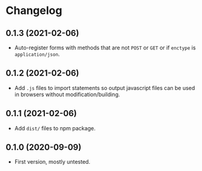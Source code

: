 Changelog
=========

0.1.3 (2021-02-06)
------------------

* Auto-register forms with methods that are not `POST` or `GET` or if
  `enctype` is `application/json`.


0.1.2 (2021-02-06)
------------------

* Add `.js` files to import statements so output javascript files can be used
  in browsers without modification/building.


0.1.1 (2021-02-06)
------------------

* Add `dist/` files to npm package.


0.1.0 (2020-09-09)
------------------

* First version, mostly untested.
